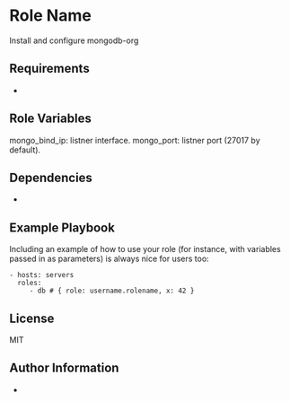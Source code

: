 Role Name
=========

Install and configure mongodb-org

Requirements
------------

-

Role Variables
--------------

mongo_bind_ip: listner interface.
mongo_port:    listner port (27017 by default).

Dependencies
------------

-

Example Playbook
----------------

Including an example of how to use your role (for instance, with variables passed in as parameters) is always nice for users too:

    - hosts: servers
      roles:
         - db # { role: username.rolename, x: 42 }

License
-------

MIT

Author Information
------------------

-
